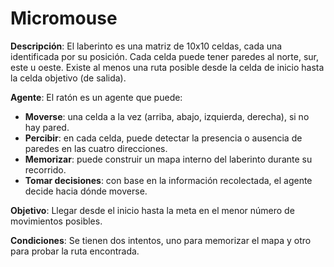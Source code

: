 # Micromouse

**Descripción**: 
El laberinto es una matriz de 10x10 celdas, cada una identificada por su posición. Cada celda puede tener paredes al norte, sur, este u oeste. Existe al menos una ruta posible desde la celda de inicio hasta la celda objetivo (de salida).

**Agente**: 
El ratón es un agente que puede:
- **Moverse**: una celda a la vez (arriba, abajo, izquierda, derecha), si no hay pared.
- **Percibir**: en cada celda, puede detectar la presencia o ausencia de paredes en las cuatro direcciones.
- **Memorizar**: puede construir un mapa interno del laberinto durante su recorrido.
- **Tomar decisiones**: con base en la información recolectada, el agente decide hacia dónde moverse.

**Objetivo**: 
Llegar desde el inicio hasta la meta en el menor número de movimientos posibles.

**Condiciones**: 
Se tienen dos intentos, uno para memorizar el mapa y otro para probar la ruta encontrada.